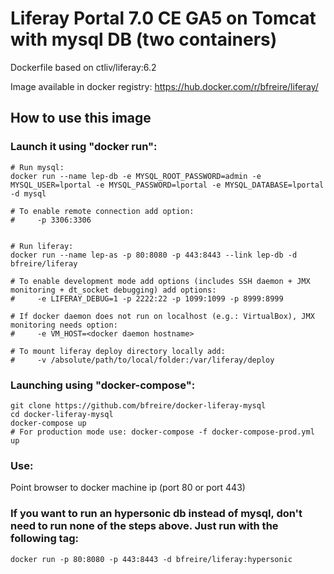 Liferay Portal 7.0 CE GA5 on Tomcat with mysql DB (two containers)
==========================================================

Dockerfile based on ctliv/liferay:6.2

Image available in docker registry: https://hub.docker.com/r/bfreire/liferay/

## How to use this image
### Launch it using "docker run":

```
# Run mysql:
docker run --name lep-db -e MYSQL_ROOT_PASSWORD=admin -e MYSQL_USER=lportal -e MYSQL_PASSWORD=lportal -e MYSQL_DATABASE=lportal -d mysql

# To enable remote connection add option:
#     -p 3306:3306


# Run liferay:
docker run --name lep-as -p 80:8080 -p 443:8443 --link lep-db -d bfreire/liferay

# To enable development mode add options (includes SSH daemon + JMX monitoring + dt_socket debugging) add options:
#     -e LIFERAY_DEBUG=1 -p 2222:22 -p 1099:1099 -p 8999:8999

# If docker daemon does not run on localhost (e.g.: VirtualBox), JMX monitoring needs option:
#     -e VM_HOST=<docker daemon hostname>

# To mount liferay deploy directory locally add:
#     -v /absolute/path/to/local/folder:/var/liferay/deploy
```

### Launching using "docker-compose":

```
git clone https://github.com/bfreire/docker-liferay-mysql
cd docker-liferay-mysql
docker-compose up
# For production mode use: docker-compose -f docker-compose-prod.yml up
```

### Use:
Point browser to docker machine ip (port 80 or port 443)

### If you want to run an hypersonic db instead of mysql, don't need to run none of the steps above. Just run with the following tag:

```
docker run -p 80:8080 -p 443:8443 -d bfreire/liferay:hypersonic
```
